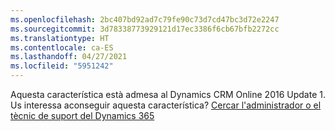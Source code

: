 ```yaml
---
ms.openlocfilehash: 2bc407bd92ad7c79fe90c73d7cd47bc3d72e2247
ms.sourcegitcommit: 3d78338773929121d17ec3386f6cb67bfb2272cc
ms.translationtype: HT
ms.contentlocale: ca-ES
ms.lasthandoff: 04/27/2021
ms.locfileid: "5951242"
---
```

Aquesta característica està admesa al Dynamics CRM Online 2016 Update 1. Us interessa aconseguir aquesta característica? [Cercar l'administrador o el tècnic de suport del Dynamics 365](/dynamics365/customerengagement/on-premises/basics/find-administrator-support)